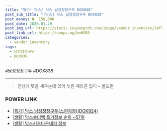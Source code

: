 ```yaml
--- 
title: "특가! 닥스/ 닥스 남성정장구두 DOX838" 
post_sub_title: "[닥스] 닥스 남성정장구두 DOX838" 
post_money: ₩. 158,000 
post_date: 2020.01.29 
post_img_url: https://static.coupangcdn.com/image/vendor_inventory/24f9/82aabe327fb19d76b20847187f550ae7f478bc3096e7e397aa4b4be239be.jpg 
post_link_url: https://coupa.ng/bnHVBS 
categories: 
  - vendor_inventory 
tags: 
  - 남성정장구두 
  - DOX838 
--- 
```

  #남성정장구두 #DOX838 
<hr> 

> 인생에 뜻을 세우는데 있어 늦은 때라곤 없다 – 볼드윈 


### POWER LINK

* <a href="https://blog.naver.com/an0733/221789688813" target="_blank">[특가] 닥스 남성정장구두(스펀지창)(DOX924)</a>
* <a href="https://blog.naver.com/sakai111/221778643275" target="_blank"> [생활] 닥스숄더백 특가정보 순위 ~57위</a>
* <a href="https://blog.naver.com/fasyy4321/221763919726" target="_blank"> [생활] 닥스키즈다운내피 정보 </a>
